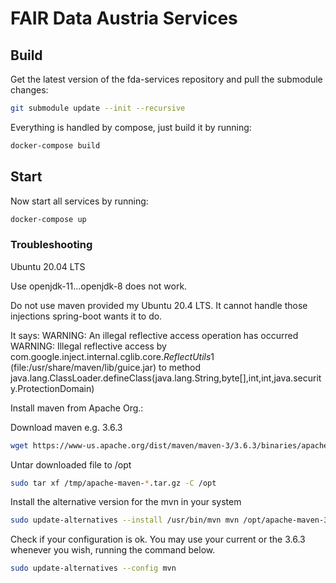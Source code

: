 # FAIR Data Austria Services

## Build

Get the latest version of the fda-services repository and pull the submodule changes:

```bash
git submodule update --init --recursive
```

Everything is handled by compose, just build it by running:

```bash
docker-compose build
```

## Start

Now start all services by running:

```bash
docker-compose up
```

### Troubleshooting

Ubuntu 20.04 LTS

Use openjdk-11...openjdk-8 does not work.

Do not use maven provided my Ubuntu 20.4 LTS. It cannot handle those injections spring-boot wants it to do.

It says: WARNING: An illegal reflective access operation has occurred
WARNING: Illegal reflective access by com.google.inject.internal.cglib.core.$ReflectUtils$1 (file:/usr/share/maven/lib/guice.jar) to method java.lang.ClassLoader.defineClass(java.lang.String,byte[],int,int,java.security.ProtectionDomain)

Install maven from Apache Org.:

Download maven e.g. 3.6.3

```bash
wget https://www-us.apache.org/dist/maven/maven-3/3.6.3/binaries/apache-maven-3.6.3-bin.tar.gz -P /tmp
```

Untar downloaded file to /opt

```bash
sudo tar xf /tmp/apache-maven-*.tar.gz -C /opt
```

Install the alternative version for the mvn in your system

```bash
sudo update-alternatives --install /usr/bin/mvn mvn /opt/apache-maven-3.6.3/bin/mvn 363
```

Check if your configuration is ok. You may use your current or the 3.6.3 whenever you wish, running the command below.

```bash
sudo update-alternatives --config mvn
```
